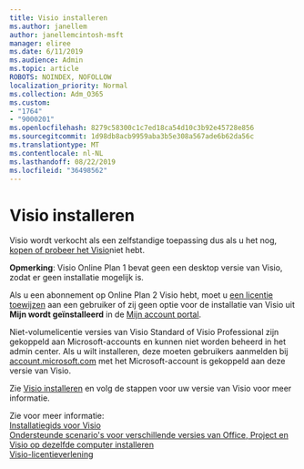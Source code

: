 ```yaml
---
title: Visio installeren
ms.author: janellem
author: janellemcintosh-msft
manager: eliree
ms.date: 6/11/2019
ms.audience: Admin
ms.topic: article
ROBOTS: NOINDEX, NOFOLLOW
localization_priority: Normal
ms.collection: Adm_O365
ms.custom:
- "1764"
- "9000201"
ms.openlocfilehash: 8279c58300c1c7ed18ca54d10c3b92e45728e856
ms.sourcegitcommit: 1d98db8acb9959aba3b5e308a567ade6b62da56c
ms.translationtype: MT
ms.contentlocale: nl-NL
ms.lasthandoff: 08/22/2019
ms.locfileid: "36498562"
---
```

# <a name="install-visio"></a>Visio installeren

Visio wordt verkocht als een zelfstandige toepassing dus als u het nog, [kopen of probeer het Visio](https://products.office.com/visio)niet hebt. 

**Opmerking**: Visio Online Plan 1 bevat geen een desktop versie van Visio, zodat er geen installatie mogelijk is.

Als u een abonnement op Online Plan 2 Visio hebt, moet u [een licentie toewijzen](https://docs.microsoft.com/office365/admin/subscriptions-and-billing/assign-licenses-to-users?wt.mc_id=OfficeAdm_ClientDIA_Alchemy1764) aan een gebruiker of zij geen optie voor de installatie van Visio uit **Mijn wordt geïnstalleerd** in de [Mijn account portal](https://portal.office.com/account#installs). 

Niet-volumelicentie versies van Visio Standard of Visio Professional zijn gekoppeld aan Microsoft-accounts en kunnen niet worden beheerd in het admin center. Als u wilt installeren, deze moeten gebruikers aanmelden bij [account.microsoft.com](https://account.microsoft.com) met het Microsoft-account is gekoppeld aan deze versie van Visio.

Zie [Visio installeren](https://support.office.com/article/f98f21e3-aa02-4827-9167-ddab5b025710?wt.mc_id=OfficeAdm_ClientDIA_Alchemy1764) en volg de stappen voor uw versie van Visio voor meer informatie.

Zie voor meer informatie:<br>
[Installatiegids voor Visio](https://docs.microsoft.com/deployoffice/deployment-guide-for-visio)<br>
[Ondersteunde scenario's voor verschillende versies van Office, Project en Visio op dezelfde computer installeren](https://docs.microsoft.com/deployoffice/install-different-office-visio-and-project-versions-on-the-same-computer)<br>
[Visio-licentieverlening](https://products.office.com/visio/microsoft-visio-volume-licensing-visio-for-multiple-users)